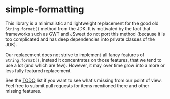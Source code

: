 # simple-formatting

This library is a minimalistic and lightweight replacement for the good old
`String.format()` method from the JDK. It is motivated by the fact that
frameworks such as GWT and JSweet do not port this method (because it is too
complicated and has deep dependencies into private classes of the JDK).

Our replacement does not strive to implement all fancy features of
`String.format()`, instead it concentrates on those features, that we tend
to use a lot (and which are few). However, it may over time grow into a more
or less fully featured replacement.

See the
[TODO](https://github.com/topobyte/simple-formatting/blob/master/TODO.md)
list if you want to see what's missing from our point of view. Feel free to
submit pull requests for items mentioned there and other missing features.
